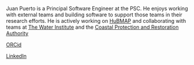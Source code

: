 Juan Puerto is a Principal Software Engineer at the PSC. He enjoys working with external teams and building software to support those teams in their research efforts. He is actively working on [HuBMAP](https://hubmapconsortium.org/) and collaborating with teams at [The Water Institute](https://thewaterinstitute.org/) and the [Coastal Protection and Restoration Authority](https://coastal.la.gov/)

[ORCid](https://orcid.org/my-orcid?orcid=0000-0002-0700-0076)

[LinkedIn](https://www.linkedin.com/in/juan-puerto/)
